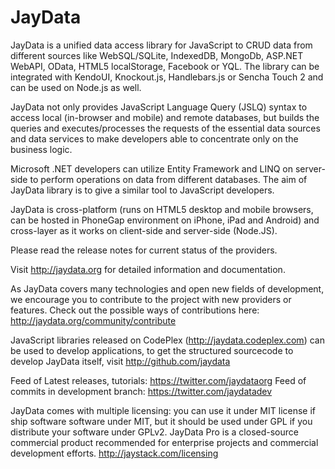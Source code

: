 JayData
=======
JayData is a unified data access library for JavaScript to CRUD data from different sources like WebSQL/SQLite, 
IndexedDB, MongoDb, ASP.NET WebAPI, OData, HTML5 localStorage, Facebook or YQL. 
The library can be integrated with KendoUI, Knockout.js, Handlebars.js or Sencha Touch 2 and can be used on 
Node.js as well.

JayData not only provides JavaScript Language Query (JSLQ) syntax to access local (in-browser and mobile) 
and remote databases, but builds the queries and executes/processes the requests of the essential data 
sources and data services to make developers able to concentrate only on the business logic. 

Microsoft .NET developers can utilize Entity Framework and LINQ on server-side to perform operations on 
data from different databases. The aim of JayData library is to give a similar tool to JavaScript developers.

JayData is cross-platform (runs on HTML5 desktop and mobile browsers, can be hosted in PhoneGap environment 
on iPhone, iPad and Android) and cross-layer as it works on client-side and server-side (Node.JS).

Please read the release notes for current status of the providers.

Visit http://jaydata.org for detailed information and documentation.

As JayData covers many technologies and open new fields of development, we encourage you to contribute to 
the project with new providers or features. 
Check out the possible ways of contributions here: http://jaydata.org/community/contribute

JavaScript libraries released on CodePlex (http://jaydata.codeplex.com) can be used to develop applications, to get 
the structured sourcecode to develop JayData itself, visit http://github.com/jaydata

Feed of Latest releases, tutorials: https://twitter.com/jaydataorg
Feed of commits in development branch: https://twitter.com/jaydatadev

JayData comes with multiple licensing: you can use it under MIT license if ship software software under MIT, 
but it should be used under GPL if you distribute your software under GPLv2. JayData Pro is a closed-source 
commercial product recommended for enterprise projects and commercial development efforts. 
http://jaystack.com/licensing
